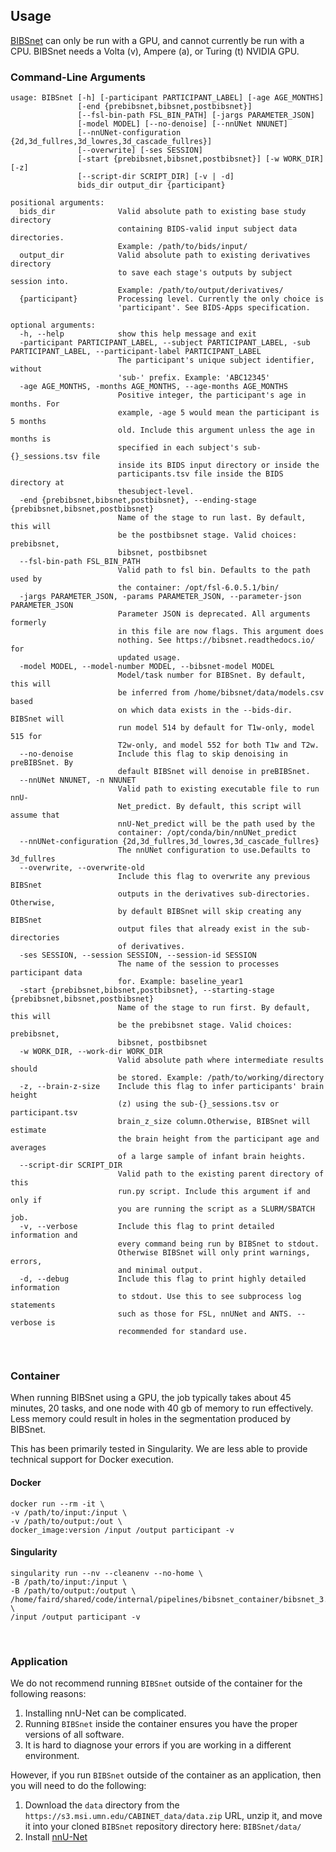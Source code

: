 ## Usage

[BIBSnet](https://github.com/DCAN-Labs/BIBSnet) can only be run with a GPU, and cannot currently be run with a CPU. BIBSnet needs a Volta (v), Ampere (a), or Turing (t) NVIDIA GPU.

### Command-Line Arguments

```
usage: BIBSnet [-h] [-participant PARTICIPANT_LABEL] [-age AGE_MONTHS]
               [-end {prebibsnet,bibsnet,postbibsnet}]
               [--fsl-bin-path FSL_BIN_PATH] [-jargs PARAMETER_JSON]
               [-model MODEL] [--no-denoise] [--nnUNet NNUNET]
               [--nnUNet-configuration {2d,3d_fullres,3d_lowres,3d_cascade_fullres}]
               [--overwrite] [-ses SESSION]
               [-start {prebibsnet,bibsnet,postbibsnet}] [-w WORK_DIR] [-z]
               [--script-dir SCRIPT_DIR] [-v | -d]
               bids_dir output_dir {participant}

positional arguments:
  bids_dir              Valid absolute path to existing base study directory
                        containing BIDS-valid input subject data directories.
                        Example: /path/to/bids/input/
  output_dir            Valid absolute path to existing derivatives directory
                        to save each stage's outputs by subject session into.
                        Example: /path/to/output/derivatives/
  {participant}         Processing level. Currently the only choice is
                        'participant'. See BIDS-Apps specification.

optional arguments:
  -h, --help            show this help message and exit
  -participant PARTICIPANT_LABEL, --subject PARTICIPANT_LABEL, -sub PARTICIPANT_LABEL, --participant-label PARTICIPANT_LABEL
                        The participant's unique subject identifier, without
                        'sub-' prefix. Example: 'ABC12345'
  -age AGE_MONTHS, -months AGE_MONTHS, --age-months AGE_MONTHS
                        Positive integer, the participant's age in months. For
                        example, -age 5 would mean the participant is 5 months
                        old. Include this argument unless the age in months is
                        specified in each subject's sub-{}_sessions.tsv file
                        inside its BIDS input directory or inside the
                        participants.tsv file inside the BIDS directory at
                        thesubject-level.
  -end {prebibsnet,bibsnet,postbibsnet}, --ending-stage {prebibsnet,bibsnet,postbibsnet}
                        Name of the stage to run last. By default, this will
                        be the postbibsnet stage. Valid choices: prebibsnet,
                        bibsnet, postbibsnet
  --fsl-bin-path FSL_BIN_PATH
                        Valid path to fsl bin. Defaults to the path used by
                        the container: /opt/fsl-6.0.5.1/bin/
  -jargs PARAMETER_JSON, -params PARAMETER_JSON, --parameter-json PARAMETER_JSON
                        Parameter JSON is deprecated. All arguments formerly
                        in this file are now flags. This argument does
                        nothing. See https://bibsnet.readthedocs.io/ for
                        updated usage.
  -model MODEL, --model-number MODEL, --bibsnet-model MODEL
                        Model/task number for BIBSnet. By default, this will
                        be inferred from /home/bibsnet/data/models.csv based
                        on which data exists in the --bids-dir. BIBSnet will
                        run model 514 by default for T1w-only, model 515 for
                        T2w-only, and model 552 for both T1w and T2w.
  --no-denoise          Include this flag to skip denoising in preBIBSnet. By
                        default BIBSnet will denoise in preBIBSnet.
  --nnUNet NNUNET, -n NNUNET
                        Valid path to existing executable file to run nnU-
                        Net_predict. By default, this script will assume that
                        nnU-Net_predict will be the path used by the
                        container: /opt/conda/bin/nnUNet_predict
  --nnUNet-configuration {2d,3d_fullres,3d_lowres,3d_cascade_fullres}
                        The nnUNet configuration to use.Defaults to 3d_fullres
  --overwrite, --overwrite-old
                        Include this flag to overwrite any previous BIBSnet
                        outputs in the derivatives sub-directories. Otherwise,
                        by default BIBSnet will skip creating any BIBSnet
                        output files that already exist in the sub-directories
                        of derivatives.
  -ses SESSION, --session SESSION, --session-id SESSION
                        The name of the session to processes participant data
                        for. Example: baseline_year1
  -start {prebibsnet,bibsnet,postbibsnet}, --starting-stage {prebibsnet,bibsnet,postbibsnet}
                        Name of the stage to run first. By default, this will
                        be the prebibsnet stage. Valid choices: prebibsnet,
                        bibsnet, postbibsnet
  -w WORK_DIR, --work-dir WORK_DIR
                        Valid absolute path where intermediate results should
                        be stored. Example: /path/to/working/directory
  -z, --brain-z-size    Include this flag to infer participants' brain height
                        (z) using the sub-{}_sessions.tsv or participant.tsv
                        brain_z_size column.Otherwise, BIBSnet will estimate
                        the brain height from the participant age and averages
                        of a large sample of infant brain heights.
  --script-dir SCRIPT_DIR
                        Valid path to the existing parent directory of this
                        run.py script. Include this argument if and only if
                        you are running the script as a SLURM/SBATCH job.
  -v, --verbose         Include this flag to print detailed information and
                        every command being run by BIBSnet to stdout.
                        Otherwise BIBSnet will only print warnings, errors,
                        and minimal output.
  -d, --debug           Include this flag to print highly detailed information
                        to stdout. Use this to see subprocess log statements
                        such as those for FSL, nnUNet and ANTS. --verbose is
                        recommended for standard use.

```

<br />

### Container

When running BIBSnet using a GPU, the job typically takes about 45 minutes, 20 tasks, and one node with 40 gb of memory to run effectively. Less memory could result in holes in the segmentation produced by BIBSnet.

This has been primarily tested in Singularity. We are less able to provide technical support for Docker execution.

#### Docker

    docker run --rm -it \
    -v /path/to/input:/input \
    -v /path/to/output:/out \
    docker_image:version /input /output participant -v

#### Singularity

    singularity run --nv --cleanenv --no-home \
    -B /path/to/input:/input \
    -B /path/to/output:/output \
    /home/faird/shared/code/internal/pipelines/bibsnet_container/bibsnet_3.0.0.sif \
    /input /output participant -v 

<br />

### Application

We do not recommend running `BIBSnet` outside of the container for the following reasons:

1. Installing nnU-Net can be complicated.
1. Running `BIBSnet` inside the container ensures you have the proper versions of all software.
1. It is hard to diagnose your errors if you are working in a different environment.

However, if you run `BIBSnet` outside of the container as an application, then you will need to do the following:

1. Download the `data` directory from the `https://s3.msi.umn.edu/CABINET_data/data.zip` URL, unzip it, and move it into your cloned `BIBSnet` repository directory here: `BIBSnet/data/`
1. Install [nnU-Net](https://github.com/MIC-DKFZ/nnUNet#installation)

<br />
